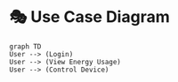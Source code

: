 # 🎭 Use Case Diagram

```mermaid
graph TD
User --> (Login)
User --> (View Energy Usage)
User --> (Control Device)
